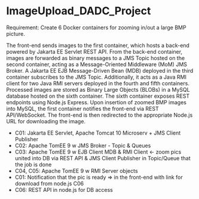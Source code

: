 # ImageUpload_DADC_Project

Requirement: 
Create 6 Docker containers for zooming in/out a large BMP picture.

The front-end sends images to the first container, which hosts a back-end powered by Jakarta EE Servlet REST API.
From the back-end container, images are forwarded as binary messages to a JMS Topic hosted on the second container, acting as a Message-Oriented Middleware (MoM) JMS Broker.
A Jakarta EE EJB Message-Driven Bean (MDB) deployed in the third container subscribes to the JMS Topic. Additionally, it acts as a Java RMI client for two Java RMI servers deployed in the fourth and fifth containers.
Processed images are stored as Binary Large Objects (BLOBs) in a MySQL database hosted on the sixth container. 
The sixth container exposes REST endpoints using Node.js Express. 
Upon insertion of zoomed BMP images into MySQL, the first container notifies the front-end via REST API/WebSocket. The front-end is then redirected to the appropriate Node.js URL for downloading the image.

* C01: Jakarta EE Servlet, Apache Tomcat 10 Microserv + JMS Client Publisher
* C02: Apache TomEE 9 w JMS Broker - Topic & Queues
* C03: Apache TomEE 9 w EJB Client MDB & RMI Client <- zoom pics united into DB via REST API & JMS Client Publisher in Topic/Queue that the job is done
* C04, C05: Apache TomEE 9 w RMI Server objects
* C01: Notification that the pic is ready => in the front-end with link for download from node.js C06
* C06: REST API in node.js for DB access
